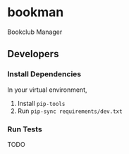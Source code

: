 # bookman
Bookclub Manager

## Developers
### Install Dependencies
In your virtual environment,
1. Install `pip-tools`
2. Run `pip-sync requirements/dev.txt`
### Run Tests
TODO